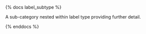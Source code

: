 {% docs label_subtype %}

A sub-category nested within label type providing further detail.

{% enddocs %}
